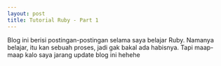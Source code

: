 ```yaml
---
layout: post
title: Tutorial Ruby - Part 1
---
```


Blog ini berisi postingan-postingan selama saya belajar Ruby. Namanya belajar, itu kan sebuah proses, jadi gak bakal ada habisnya. Tapi maap-maap kalo saya jarang update blog ini hehehe